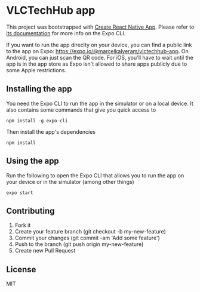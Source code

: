 # VLCTechHub app

This project was bootstrapped with [Create React Native App](https://github.com/react-community/create-react-native-app). Please refer to [its documentation](https://github.com/expo/expo-cli) for more info on the Expo CLI.

If you want to run the app direclty on your device, you can find a public link to the app on Expo: https://expo.io/@marcelkalveram/vlctechhub-app. On Android, you can just scan the QR code. For iOS, you'll have to wait until the app is in the app store as Expo isn't allowed to share apps publicly due to some Apple restrictions.

## Installing the app

You need the Expo CLI to run the app in the simulator or on a local device. It also contains some commands that give you quick access to

```
npm install -g expo-cli
```

Then install the app's dependencies

```
npm install
```

## Using the app

Run the following to open the Expo CLI that allows you to run the app on your device or in the simulator (among other things)

```
expo start
```

## Contributing

1. Fork it
2. Create your feature branch (git checkout -b my-new-feature)
3. Commit your changes (git commit -am 'Add some feature')
4. Push to the branch (git push origin my-new-feature)
5. Create new Pull Request

## License

MIT
